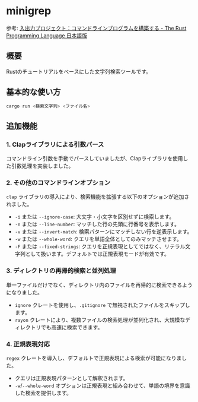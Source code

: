 # minigrep

参考: [入出力プロジェクト：コマンドラインプログラムを構築する - The Rust Programming Language 日本語版](https://doc.rust-jp.rs/book-ja/ch12-00-an-io-project.html)

## 概要

Rustのチュートリアルをベースにした文字列検索ツールです。

## 基本的な使い方

```bash
cargo run <検索文字列> <ファイル名>
```

## 追加機能

### 1. Clapライブラリによる引数パース

コマンドライン引数を手動でパースしていましたが、Clapライブラリを使用した引数処理を実装しました。

### 2. その他のコマンドラインオプション

`clap` ライブラリの導入により、検索機能を拡張する以下のオプションが追加されました。
*   `-i` または `--ignore-case`: 大文字・小文字を区別せずに検索します。
*   `-n` または `--line-number`: マッチした行の先頭に行番号を表示します。
*   `-v` または `--invert-match`: 検索パターンにマッチしない行を逆表示します。
*   `-w` または `--whole-word`: クエリを単語全体としてのみマッチさせます。
*   `-F` または `--fixed-strings`: クエリを正規表現としてではなく、リテラル文字列として扱います。デフォルトでは正規表現モードが有効です。

### 3. ディレクトリの再帰的検索と並列処理

単一ファイルだけでなく、ディレクトリ内のファイルを再帰的に検索できるようになりました。
*   `ignore` クレートを使用し、`.gitignore` で無視されたファイルをスキップします。
*   `rayon` クレートにより、複数ファイルの検索処理が並列化され、大規模なディレクトリでも高速に検索できます。

### 4. 正規表現対応

`regex` クレートを導入し、デフォルトで正規表現による検索が可能になりました。
*   クエリは正規表現パターンとして解釈されます。
*   `-w`/`--whole-word` オプションは正規表現と組み合わせて、単語の境界を意識した検索を提供します。
